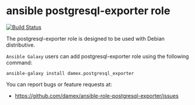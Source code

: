 # ansible postgresql-exporter role

[![Build Status](https://travis-ci.com/damex/ansible-role-postgresql-exporter.svg?branch=master)](https://travis-ci.com/damex/ansible-role-postgresql-exporter)

The postgresql-exporter role is designed to be used with Debian distributive.

`Ansible Galaxy` users can add postgresql-exporter role using the following command:

`ansible-galaxy install damex.postgresql_exporter`

You can report bugs or feature requests at:

* https://github.com/damex/ansible-role-postgresql-exporter/issues
